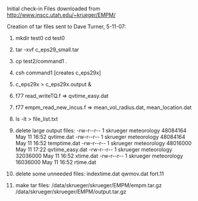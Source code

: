 Initial check-in Files downloaded from  http://www.inscc.utah.edu/~krueger/EMPM/

Creation of tar files sent to Dave Turner, 5-11-07:

1. mkdir test0
   cd test0

1. tar -xvf c_eps29_small.tar

1. cp test2/command1 .

1. csh command1  [creates c_eps29x]

1. c_eps29x > c_eps29x.output &

1. f77 read_writeTQ.f => qvtime_easy.dat

1. f77 empm_read_new_incus.f => mean_vol_radius.dat, mean_location.dat

1. ls -lt > file_list.txt

1. delete large output files:
-rw-r--r--  1 skrueger meteorology 48084164 May 11 16:52 qvtime.dat
-rw-r--r--  1 skrueger meteorology 48084164 May 11 16:52 temptime.dat
-rw-r--r--  1 skrueger meteorology 48016000 May 11 17:22 qvtime_easy.dat
-rw-r--r--  1 skrueger meteorology 32036000 May 11 16:52 xtime.dat
-rw-r--r--  1 skrueger meteorology 16036000 May 11 16:52 rtime.dat

1. delete some unneeded files: 
indextime.dat qwmov.dat fort.11

1. make tar files: 
/data/skrueger/skrueger/EMPM/empm.tar.gz
/data/skrueger/skrueger/EMPM/output.tar.gz
